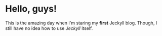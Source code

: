 # Hello, guys!

This is the amazing day when I'm staring my **first** Jeckyll blog. Though, I still have no idea how to use *Jeckyll* itself.

